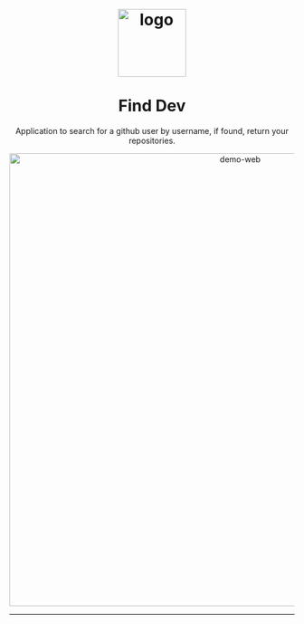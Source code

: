 <h1 align="center">
<br>
  <img src="https://svgshare.com/i/JTF.svg" alt="logo" width="120">
<br>
<br>
Find Dev
</h1>

<p align="center">Application to search for a github user by username, if found, return your repositories.</p>

<div>
  <p align="center">
    <img style="text-align:center" src="https://i.ibb.co/qNHCkFk/web.gif" alt="demo-web" width="800">
  <p align="center">
</div>

<hr />
